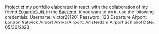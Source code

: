 Project of my portfolio elaborated in react, with the collaboration of my friend [EdgardoDJN](https://github.com/EdgardoDJN), in the [Backend](https://github.com/EdgardoDJN).
If you want to try it, use the following credentials:
Username: victor291201
Password: 123
Departure Airport: London Gatwick Airport
Arrival Airport: Amsterdam Airport Schiphol
Date: 05/30/2023
